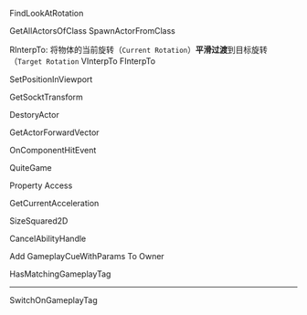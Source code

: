 FindLookAtRotation

GetAllActorsOfClass
SpawnActorFromClass

RInterpTo: 将物体的当前旋转（`Current Rotation`）**平滑过渡**到目标旋转（`Target Rotation`
VInterpTo
FInterpTo

SetPositionInViewport

GetSocktTransform

DestoryActor

GetActorForwardVector

OnComponentHitEvent

QuiteGame

Property Access

GetCurrentAcceleration

SizeSquared2D

CancelAbilityHandle

Add GameplayCueWithParams To Owner

HasMatchingGameplayTag

--- 

SwitchOnGameplayTag
